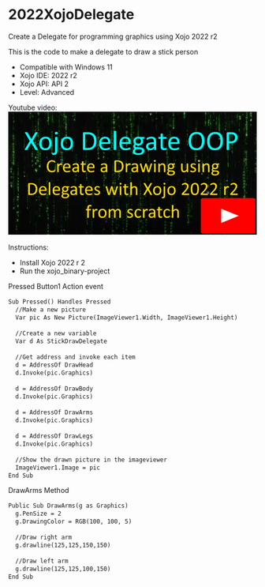 # 2022XojoDelegate
Create a Delegate for programming graphics using Xojo 2022 r2

This is the code to make a delegate to draw a stick person
  - Compatible with Windows 11
  - Xojo IDE: 2022 r2
  - Xojo API: API 2
  - Level: Advanced
  
  Youtube video:
[![Xojo Plugin Creation from Scratch](https://github.com/eugenedakin/2022XojoDelegate/blob/main/DelegateDrawing.png)](https://youtu.be/Ap3Ufre_RXk)

Instructions:
- Install Xojo 2022 r 2
- Run the xojo_binary-project

Pressed Button1 Action event
```Xojo
Sub Pressed() Handles Pressed
  //Make a new picture
  Var pic As New Picture(ImageViewer1.Width, ImageViewer1.Height)
  
  //Create a new variable
  Var d As StickDrawDelegate
  
  //Get address and invoke each item
  d = AddressOf DrawHead
  d.Invoke(pic.Graphics)
  
  d = AddressOf DrawBody
  d.Invoke(pic.Graphics)
  
  d = AddressOf DrawArms
  d.Invoke(pic.Graphics)
  
  d = AddressOf DrawLegs
  d.Invoke(pic.Graphics)
  
  //Show the drawn picture in the imageviewer
  ImageViewer1.Image = pic
End Sub
```

DrawArms Method
```Xojo
Public Sub DrawArms(g as Graphics)
  g.PenSize = 2
  g.DrawingColor = RGB(100, 100, 5)
  
  //Draw right arm
  g.drawline(125,125,150,150)
  
  //Draw left arm
  g.drawline(125,125,100,150)
End Sub
```
